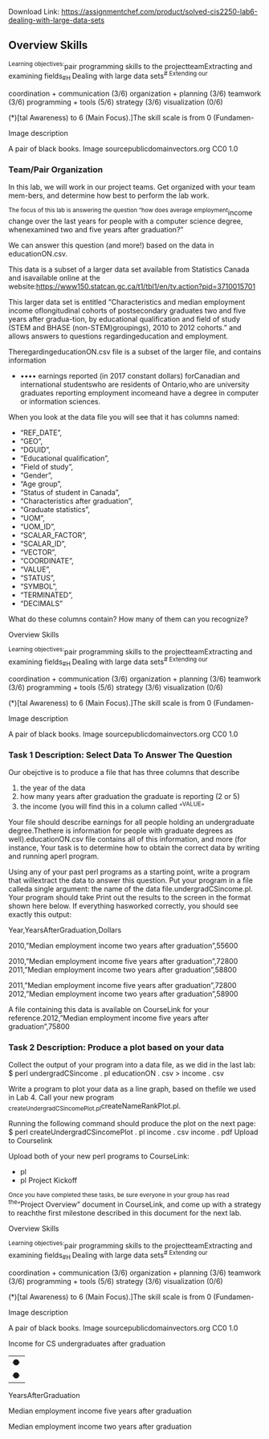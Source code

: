 Download Link: https://assignmentchef.com/product/solved-cis2250-lab6-dealing-with-large-data-sets
<br>
<h2>Overview Skills</h2>

<sup>Learning objectives:</sup>pair programming skills to the projectteamExtracting and examining fields<sub>#H </sub>Dealing with large data sets<sup># Extending our</sup>

coordination + communication (3/6) organization + planning (3/6) teamwork (3/6) programming + tools (5/6) strategy (3/6) visualization (0/6)

(*)[tal Awareness) to 6 (Main Focus).]The skill scale is from 0 (Fundamen-

Image description

A pair of black books. Image sourcepublicdomainvectors.org CC0 1.0

<h3>Team/Pair Organization</h3>

In this lab, we will work in our project teams. Get organized with your team mem-bers, and determine how best to perform the lab work.

<sup>The focus of this lab is answering the question “how does average employment</sup>income change over the last years for people with a computer science degree, whenexamined two and five years after graduation?”

We can answer this question (and more!) based on the data in educationON.csv.

This data is a subset of a larger data set available from Statistics Canada and isavailable online at the website:https://www150.statcan.gc.ca/t1/tbl1/en/tv.action?pid=3710015701

This larger data set is entitled “Characteristics and median employment income oflongitudinal cohorts of postsecondary graduates two and five years after gradua-tion, by educational qualification and field of study (STEM and BHASE (non-STEM)groupings), 2010 to 2012 cohorts.” and allows answers to questions regardingeducation and employment.

TheregardingeducationON.csv file is a subset of the larger file, and contains information

<ul>

 <li>•••• earnings reported (in 2017 constant dollars) forCanadian and international studentswho are residents of Ontario,who are university graduates reporting employment incomeand have a degree in computer or information sciences.</li>

</ul>

When you look at the data file you will see that it has columns named:

<ul>

 <li>“REF_DATE”,</li>

 <li>“GEO”,</li>

 <li>“DGUID”,</li>

 <li>“Educational qualification”,</li>

 <li>“Field of study”,</li>

 <li>“Gender”,</li>

 <li>“Age group”,</li>

 <li>“Status of student in Canada”,</li>

 <li>“Characteristics after graduation”,</li>

 <li>“Graduate statistics”,</li>

 <li>“UOM”,</li>

 <li>“UOM_ID”,</li>

 <li>“SCALAR_FACTOR”,</li>

 <li>“SCALAR_ID”,</li>

 <li>“VECTOR”,</li>

 <li>“COORDINATE”,</li>

 <li>“VALUE”,</li>

 <li>“STATUS”,</li>

 <li>“SYMBOL”,</li>

 <li>“TERMINATED”,</li>

 <li>“DECIMALS”</li>

</ul>

What do these columns contain? How many of them can you recognize?

Overview Skills

<sup>Learning objectives:</sup>pair programming skills to the projectteamExtracting and examining fields<sub>#H </sub>Dealing with large data sets<sup># Extending our</sup>

coordination + communication (3/6) organization + planning (3/6) teamwork (3/6) programming + tools (5/6) strategy (3/6) visualization (0/6)

(*)[tal Awareness) to 6 (Main Focus).]The skill scale is from 0 (Fundamen-

Image description

A pair of black books. Image sourcepublicdomainvectors.org CC0 1.0

<h3>Task 1 Description: Select Data To Answer The Question</h3>

Our obejctive is to produce a file that has three columns that describe

<ol>

 <li>the year of the data</li>

 <li>how many years after graduation the graduate is reporting (2 or 5)</li>

 <li>the income (you will find this in a column called “<sup>VALUE</sup>”</li>

</ol>

Your file should describe earnings for all people holding an undergraduate degree.Thethere is information for people with graduate degrees as well).educationON.csv file contains all of this information, and more (for instance, Your task is to determine how to obtain the correct data by writing and running aperl program.

Using any of your past perl programs as a starting point, write a program that willextract the data to answer this question. Put your program in a file calleda single argument: the name of the data file.undergradCSincome.pl. Your program should take Print out the results to the screen in the format shown here below. If everything hasworked correctly, you should see exactly this output:

Year,YearsAfterGraduation,Dollars

2010,”Median employment income two years after graduation”,55600

2010,”Median employment income five years after graduation”,72800 2011,”Median employment income two years after graduation”,58800

2011,”Median employment income five years after graduation”,72800 2012,”Median employment income two years after graduation”,58900

A file containing this data is available on CourseLink for your reference.2012,”Median employment income five years after graduation”,75800

<h3>Task 2 Description: Produce a plot based on your data</h3>

Collect the output of your program into a data file, as we did in the last lab: $ perl undergradCSincome . pl educationON . csv &gt; income . csv

Write a program to plot your data as a line graph, based on thefile we used in Lab 4. Call your new program <sub>createUndergradCSincomePlot.pl</sub>createNameRankPlot.pl.

Running the following command should produce the plot on the next page: $ perl createUndergradCSincomePlot . pl income . csv income . pdf Upload to Courselink

Upload both of your new perl programs to CourseLink:

<ul>

 <li>pl</li>

 <li>pl Project Kickoff</li>

</ul>

<sup>Once you have completed these tasks, be sure everyone in your group has read the</sup>“Project Overview” document in CourseLink, and come up with a strategy to reachthe first milestone described in this document for the next lab.

Overview Skills

<sup>Learning objectives:</sup>pair programming skills to the projectteamExtracting and examining fields<sub>#H </sub>Dealing with large data sets<sup># Extending our</sup>

coordination + communication (3/6) organization + planning (3/6) teamwork (3/6) programming + tools (5/6) strategy (3/6) visualization (0/6)

(*)[tal Awareness) to 6 (Main Focus).]The skill scale is from 0 (Fundamen-

Image description

A pair of black books. Image sourcepublicdomainvectors.org CC0 1.0

Income for CS undergraduates after graduation

<table width="17">

 <tbody>

  <tr>

   <td width="17"><span style="text-decoration: line-through;">●</span></td>

  </tr>

  <tr>

   <td width="17"><span style="text-decoration: line-through;">●</span></td>

  </tr>

 </tbody>

</table>

YearsAfterGraduation

Median employment income five years after graduation

Median employment income two years after graduation